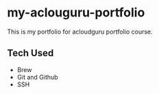 # my-aclouguru-portfolio
This is my portfolio for acloudguru portfolio course.

## Tech Used

* Brew
* Git and Github
* SSH

